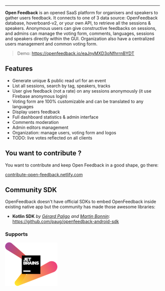 
---

**Open Feedback** is an opened SaaS platform for organisers and speakers to gather users feedback. It connects to one of 3 data source: OpenFeedback database, hoverboard-v2, or your own API, to retrieve all the sessions & speakers. Anonymous users can give constructive feedbacks on sessions, and admins can manage the voting form, comments, languages, sessions and speakers directly within the GUI. Organization also have a centralized users management and common voting form.

> Demo: https://openfeedback.io/eaJnyMXD3oNfhrrnBYDT

## Features

-   Generate unique & public read url for an event
-   List all sessions, search by tag, speakers, tracks
-   User give feedback (not a rate) on any sessions anonymously (it use Firebase anonymous login)
-   Voting form are 100% customizable and can be translated to any languages
-   Display users feedback
-   Full dashboard statistics & admin interface
-   Comments moderation
-   Admin editors management
-   Organization: manage users, voting form and logos
-   TODO: live votes reflected on all clients

## You want to contribute ?

You want to contribute and keep Open Feedback in a good shape, go there:

[contribute-open-feedback.netlify.com](https://contribute-open-feedback.netlify.com)

## Community SDK

OpenFeedback doesn't have official SDKs to embed OpenFeedback inside existing native app but the community has made those awesome libraries: 
- **Kotlin SDK** _by [Gérard Paligo](https://github.com/GerardPaligot/) and [Martin Bonnin](https://github.com/martinbonnin/)_: https://github.com/paug/openfeedback-android-sdk

### Supports

[![JetBrains](https://github.com/HugoGresse/open-feedback/blob/master/docs/jetbrains-variant-2.png)](https://www.jetbrains.com/?from=openfeedback)
